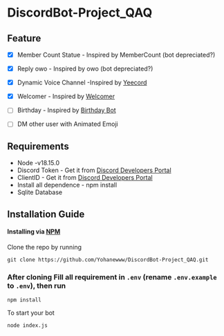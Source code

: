 # DiscordBot-Project_QAQ

## Feature

- [x] Member Count Statue - Inspired by MemberCount (bot depreciated?)
- [x] Reply owo - Inspired by owo (bot depreciated?)

- [x] Dynamic Voice Channel -Inspired by [Yeecord](https://yeecord.com/) 

- [x]  Welcomer - Inspired by [Welcomer](https://top.gg/bot/330416853971107840) 

- [ ]  Birthday  - Inspired by [Birthday Bot](https://top.gg/bot/618817616542433283?s=0351f3f814dfd)
- [ ]  DM other user with Animated Emoji

## Requirements

+ Node -v18.15.0
+ Discord Token - Get it from [Discord Developers Portal](https://discord.com/developers/applications)
+ ClientID  - Get it from [Discord Developers Portal](https://discord.com/developers/applications)
+ Install all dependence - npm install
+ Sqlite Database



## Installation Guide

#### Installing via [NPM](https://www.npmjs.com/)

Clone the repo by running

```
git clone https://github.com/Yohanewww/DiscordBot-Project_QAQ.git
```

### After cloning Fill all requirement in `.env` **(rename `.env.example` to `.env`)**, then run

```
npm install
```

To start your bot

```
node index.js
```
